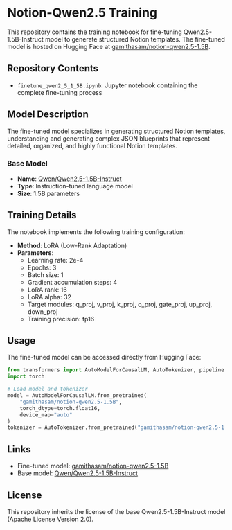 # Notion-Qwen2.5 Training

This repository contains the training notebook for fine-tuning Qwen2.5-1.5B-Instruct model to generate structured Notion templates. The fine-tuned model is hosted on Hugging Face at [gamithasam/notion-qwen2.5-1.5B](https://huggingface.co/gamithasam/notion-qwen2.5-1.5B).

## Repository Contents

- `finetune_qwen2_5_1_5B.ipynb`: Jupyter notebook containing the complete fine-tuning process

## Model Description

The fine-tuned model specializes in generating structured Notion templates, understanding and generating complex JSON blueprints that represent detailed, organized, and highly functional Notion templates.

### Base Model
- **Name**: [Qwen/Qwen2.5-1.5B-Instruct](https://huggingface.co/Qwen/Qwen2.5-1.5B-Instruct)
- **Type**: Instruction-tuned language model
- **Size**: 1.5B parameters

## Training Details

The notebook implements the following training configuration:

- **Method**: LoRA (Low-Rank Adaptation)
- **Parameters**:
  - Learning rate: 2e-4
  - Epochs: 3
  - Batch size: 1
  - Gradient accumulation steps: 4
  - LoRA rank: 16
  - LoRA alpha: 32
  - Target modules: q_proj, v_proj, k_proj, o_proj, gate_proj, up_proj, down_proj
  - Training precision: fp16

## Usage

The fine-tuned model can be accessed directly from Hugging Face:

```python
from transformers import AutoModelForCausalLM, AutoTokenizer, pipeline
import torch

# Load model and tokenizer
model = AutoModelForCausalLM.from_pretrained(
    "gamithasam/notion-qwen2.5-1.5B",
    torch_dtype=torch.float16,
    device_map="auto"
)
tokenizer = AutoTokenizer.from_pretrained("gamithasam/notion-qwen2.5-1.5B")
```

## Links

- Fine-tuned model: [gamithasam/notion-qwen2.5-1.5B](https://huggingface.co/gamithasam/notion-qwen2.5-1.5B)
- Base model: [Qwen/Qwen2.5-1.5B-Instruct](https://huggingface.co/Qwen/Qwen2.5-1.5B-Instruct)

## License

This repository inherits the license of the base Qwen2.5-1.5B-Instruct model (Apache License Version 2.0).
